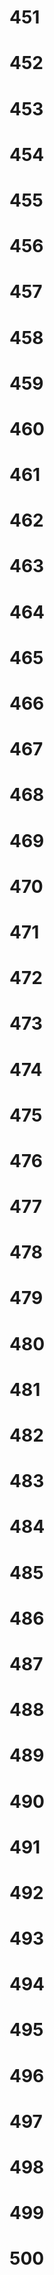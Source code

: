 # 451


# 452


# 453


# 454


# 455


# 456


# 457


# 458


# 459


# 460


# 461


# 462


# 463


# 464


# 465


# 466


# 467


# 468


# 469


# 470


# 471


# 472


# 473


# 474


# 475


# 476


# 477


# 478


# 479


# 480


# 481


# 482


# 483


# 484


# 485


# 486


# 487


# 488


# 489


# 490


# 491


# 492


# 493


# 494


# 495


# 496


# 497


# 498


# 499


# 500
